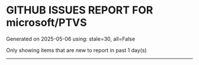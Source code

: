 
# GITHUB ISSUES REPORT FOR microsoft/PTVS


Generated on 2025-05-06 using: stale=30, all=False


Only showing items that are new to report in past 1 day(s)


---




















